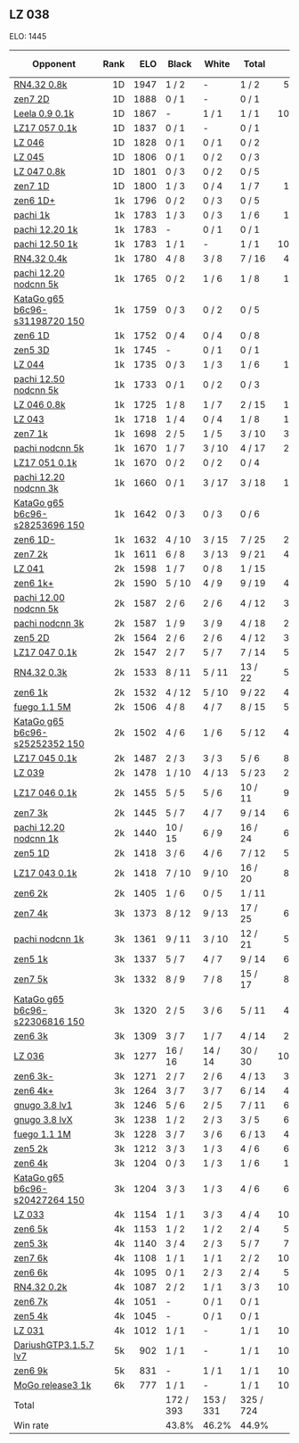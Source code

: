 ## LZ 038 ##

ELO: 1445

Opponent | Rank | ELO | Black | White | Total | Win rate
---------|-----:|----:|-------|-------|-------|-------:
[RN4.32 0.8k](RN4.32%200.8k.md) | 1D | 1947 | 1 / 2 | - | 1 / 2 | 50.0%
[zen7 2D](zen7%202D.md) | 1D | 1888 | 0 / 1 | - | 0 / 1 | 0.0%
[Leela 0.9 0.1k](Leela%200.9%200.1k.md) | 1D | 1867 | - | 1 / 1 | 1 / 1 | 100.0%
[LZ17 057 0.1k](LZ17%20057%200.1k.md) | 1D | 1837 | 0 / 1 | - | 0 / 1 | 0.0%
[LZ 046](LZ%20046.md) | 1D | 1828 | 0 / 1 | 0 / 1 | 0 / 2 | 0.0%
[LZ 045](LZ%20045.md) | 1D | 1806 | 0 / 1 | 0 / 2 | 0 / 3 | 0.0%
[LZ 047 0.8k](LZ%20047%200.8k.md) | 1D | 1801 | 0 / 3 | 0 / 2 | 0 / 5 | 0.0%
[zen7 1D](zen7%201D.md) | 1D | 1800 | 1 / 3 | 0 / 4 | 1 / 7 | 14.3%
[zen6 1D+](zen6%201D+.md) | 1k | 1796 | 0 / 2 | 0 / 3 | 0 / 5 | 0.0%
[pachi 1k](pachi%201k.md) | 1k | 1783 | 1 / 3 | 0 / 3 | 1 / 6 | 16.7%
[pachi 12.20 1k](pachi%2012.20%201k.md) | 1k | 1783 | - | 0 / 1 | 0 / 1 | 0.0%
[pachi 12.50 1k](pachi%2012.50%201k.md) | 1k | 1783 | 1 / 1 | - | 1 / 1 | 100.0%
[RN4.32 0.4k](RN4.32%200.4k.md) | 1k | 1780 | 4 / 8 | 3 / 8 | 7 / 16 | 43.8%
[pachi 12.20 nodcnn 5k](pachi%2012.20%20nodcnn%205k.md) | 1k | 1765 | 0 / 2 | 1 / 6 | 1 / 8 | 12.5%
[KataGo g65 b6c96-s31198720 150](KataGo%20g65%20b6c96-s31198720%20150.md) | 1k | 1759 | 0 / 3 | 0 / 2 | 0 / 5 | 0.0%
[zen6 1D](zen6%201D.md) | 1k | 1752 | 0 / 4 | 0 / 4 | 0 / 8 | 0.0%
[zen5 3D](zen5%203D.md) | 1k | 1745 | - | 0 / 1 | 0 / 1 | 0.0%
[LZ 044](LZ%20044.md) | 1k | 1735 | 0 / 3 | 1 / 3 | 1 / 6 | 16.7%
[pachi 12.50 nodcnn 5k](pachi%2012.50%20nodcnn%205k.md) | 1k | 1733 | 0 / 1 | 0 / 2 | 0 / 3 | 0.0%
[LZ 046 0.8k](LZ%20046%200.8k.md) | 1k | 1725 | 1 / 8 | 1 / 7 | 2 / 15 | 13.3%
[LZ 043](LZ%20043.md) | 1k | 1718 | 1 / 4 | 0 / 4 | 1 / 8 | 12.5%
[zen7 1k](zen7%201k.md) | 1k | 1698 | 2 / 5 | 1 / 5 | 3 / 10 | 30.0%
[pachi nodcnn 5k](pachi%20nodcnn%205k.md) | 1k | 1670 | 1 / 7 | 3 / 10 | 4 / 17 | 23.5%
[LZ17 051 0.1k](LZ17%20051%200.1k.md) | 1k | 1670 | 0 / 2 | 0 / 2 | 0 / 4 | 0.0%
[pachi 12.20 nodcnn 3k](pachi%2012.20%20nodcnn%203k.md) | 1k | 1660 | 0 / 1 | 3 / 17 | 3 / 18 | 16.7%
[KataGo g65 b6c96-s28253696 150](KataGo%20g65%20b6c96-s28253696%20150.md) | 1k | 1642 | 0 / 3 | 0 / 3 | 0 / 6 | 0.0%
[zen6 1D-](zen6%201D-.md) | 1k | 1632 | 4 / 10 | 3 / 15 | 7 / 25 | 28.0%
[zen7 2k](zen7%202k.md) | 1k | 1611 | 6 / 8 | 3 / 13 | 9 / 21 | 42.9%
[LZ 041](LZ%20041.md) | 2k | 1598 | 1 / 7 | 0 / 8 | 1 / 15 | 6.7%
[zen6 1k+](zen6%201k+.md) | 2k | 1590 | 5 / 10 | 4 / 9 | 9 / 19 | 47.4%
[pachi 12.00 nodcnn 5k](pachi%2012.00%20nodcnn%205k.md) | 2k | 1587 | 2 / 6 | 2 / 6 | 4 / 12 | 33.3%
[pachi nodcnn 3k](pachi%20nodcnn%203k.md) | 2k | 1587 | 1 / 9 | 3 / 9 | 4 / 18 | 22.2%
[zen5 2D](zen5%202D.md) | 2k | 1564 | 2 / 6 | 2 / 6 | 4 / 12 | 33.3%
[LZ17 047 0.1k](LZ17%20047%200.1k.md) | 2k | 1547 | 2 / 7 | 5 / 7 | 7 / 14 | 50.0%
[RN4.32 0.3k](RN4.32%200.3k.md) | 2k | 1533 | 8 / 11 | 5 / 11 | 13 / 22 | 59.1%
[zen6 1k](zen6%201k.md) | 2k | 1532 | 4 / 12 | 5 / 10 | 9 / 22 | 40.9%
[fuego 1.1 5M](fuego%201.1%205M.md) | 2k | 1506 | 4 / 8 | 4 / 7 | 8 / 15 | 53.3%
[KataGo g65 b6c96-s25252352 150](KataGo%20g65%20b6c96-s25252352%20150.md) | 2k | 1502 | 4 / 6 | 1 / 6 | 5 / 12 | 41.7%
[LZ17 045 0.1k](LZ17%20045%200.1k.md) | 2k | 1487 | 2 / 3 | 3 / 3 | 5 / 6 | 83.3%
[LZ 039](LZ%20039.md) | 2k | 1478 | 1 / 10 | 4 / 13 | 5 / 23 | 21.7%
[LZ17 046 0.1k](LZ17%20046%200.1k.md) | 2k | 1455 | 5 / 5 | 5 / 6 | 10 / 11 | 90.9%
[zen7 3k](zen7%203k.md) | 2k | 1445 | 5 / 7 | 4 / 7 | 9 / 14 | 64.3%
[pachi 12.20 nodcnn 1k](pachi%2012.20%20nodcnn%201k.md) | 2k | 1440 | 10 / 15 | 6 / 9 | 16 / 24 | 66.7%
[zen5 1D](zen5%201D.md) | 2k | 1418 | 3 / 6 | 4 / 6 | 7 / 12 | 58.3%
[LZ17 043 0.1k](LZ17%20043%200.1k.md) | 2k | 1418 | 7 / 10 | 9 / 10 | 16 / 20 | 80.0%
[zen6 2k](zen6%202k.md) | 2k | 1405 | 1 / 6 | 0 / 5 | 1 / 11 | 9.1%
[zen7 4k](zen7%204k.md) | 3k | 1373 | 8 / 12 | 9 / 13 | 17 / 25 | 68.0%
[pachi nodcnn 1k](pachi%20nodcnn%201k.md) | 3k | 1361 | 9 / 11 | 3 / 10 | 12 / 21 | 57.1%
[zen5 1k](zen5%201k.md) | 3k | 1337 | 5 / 7 | 4 / 7 | 9 / 14 | 64.3%
[zen7 5k](zen7%205k.md) | 3k | 1332 | 8 / 9 | 7 / 8 | 15 / 17 | 88.2%
[KataGo g65 b6c96-s22306816 150](KataGo%20g65%20b6c96-s22306816%20150.md) | 3k | 1320 | 2 / 5 | 3 / 6 | 5 / 11 | 45.5%
[zen6 3k](zen6%203k.md) | 3k | 1309 | 3 / 7 | 1 / 7 | 4 / 14 | 28.6%
[LZ 036](LZ%20036.md) | 3k | 1277 | 16 / 16 | 14 / 14 | 30 / 30 | 100.0%
[zen6 3k-](zen6%203k-.md) | 3k | 1271 | 2 / 7 | 2 / 6 | 4 / 13 | 30.8%
[zen6 4k+](zen6%204k+.md) | 3k | 1264 | 3 / 7 | 3 / 7 | 6 / 14 | 42.9%
[gnugo 3.8 lv1](gnugo%203.8%20lv1.md) | 3k | 1246 | 5 / 6 | 2 / 5 | 7 / 11 | 63.6%
[gnugo 3.8 lvX](gnugo%203.8%20lvX.md) | 3k | 1238 | 1 / 2 | 2 / 3 | 3 / 5 | 60.0%
[fuego 1.1 1M](fuego%201.1%201M.md) | 3k | 1228 | 3 / 7 | 3 / 6 | 6 / 13 | 46.2%
[zen5 2k](zen5%202k.md) | 3k | 1212 | 3 / 3 | 1 / 3 | 4 / 6 | 66.7%
[zen6 4k](zen6%204k.md) | 3k | 1204 | 0 / 3 | 1 / 3 | 1 / 6 | 16.7%
[KataGo g65 b6c96-s20427264 150](KataGo%20g65%20b6c96-s20427264%20150.md) | 3k | 1204 | 3 / 3 | 1 / 3 | 4 / 6 | 66.7%
[LZ 033](LZ%20033.md) | 4k | 1154 | 1 / 1 | 3 / 3 | 4 / 4 | 100.0%
[zen6 5k](zen6%205k.md) | 4k | 1153 | 1 / 2 | 1 / 2 | 2 / 4 | 50.0%
[zen5 3k](zen5%203k.md) | 4k | 1140 | 3 / 4 | 2 / 3 | 5 / 7 | 71.4%
[zen7 6k](zen7%206k.md) | 4k | 1108 | 1 / 1 | 1 / 1 | 2 / 2 | 100.0%
[zen6 6k](zen6%206k.md) | 4k | 1095 | 0 / 1 | 2 / 3 | 2 / 4 | 50.0%
[RN4.32 0.2k](RN4.32%200.2k.md) | 4k | 1087 | 2 / 2 | 1 / 1 | 3 / 3 | 100.0%
[zen6 7k](zen6%207k.md) | 4k | 1051 | - | 0 / 1 | 0 / 1 | 0.0%
[zen5 4k](zen5%204k.md) | 4k | 1045 | - | 0 / 1 | 0 / 1 | 0.0%
[LZ 031](LZ%20031.md) | 4k | 1012 | 1 / 1 | - | 1 / 1 | 100.0%
[DariushGTP3.1.5.7 lv7](DariushGTP3.1.5.7%20lv7.md) | 5k | 902 | 1 / 1 | - | 1 / 1 | 100.0%
[zen6 9k](zen6%209k.md) | 5k | 831 | - | 1 / 1 | 1 / 1 | 100.0%
[MoGo release3 1k](MoGo%20release3%201k.md) | 6k | 777 | 1 / 1 | - | 1 / 1 | 100.0%
Total | | | 172 / 393 | 153 / 331 | 325 / 724 | 
Win rate| | | 43.8% | 46.2% | 44.9% | 
